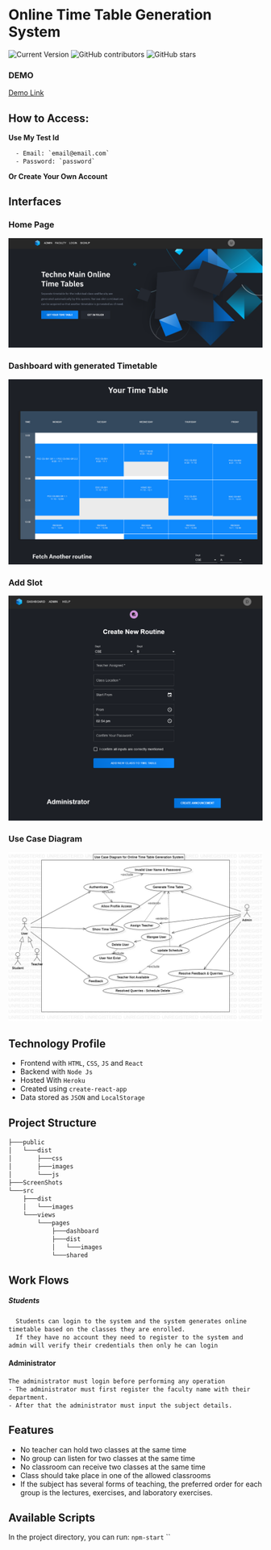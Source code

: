 # Online Time Table Generation System

![Current Version](https://img.shields.io/badge/version-v0.1-gree)
![GitHub contributors](https://img.shields.io/github/contributors/devraj4522/online-time-table-generation-system)
![GitHub stars](https://img.shields.io/github/stars/devraj4522/online-time-table-generation-system?style=social)

### DEMO

[Demo Link](https://online-time-table-generation-s.herokuapp.com/)

## How to Access:

**Use My Test Id**

```
  - Email: `email@email.com`
  - Password: `password`
```

**Or Create Your Own Account**

## Interfaces

### Home Page

![ScreenShot 1](/ScreenShots\1.png)

### Dashboard with generated Timetable

![ScreenShot 2](/ScreenShots\2.png)

### Add Slot

![ScreenShot 2](/ScreenShots\4.png)

### Use Case Diagram

![ScreenShot 3](/ScreenShots\3.jpg)

## Technology Profile

- Frontend with `HTML`, `CSS`, `JS` and `React`
- Backend with `Node Js`
- Hosted With `Heroku`
- Created using `create-react-app`
- Data stored as `JSON` and `LocalStorage`

## Project Structure

```
├───public
│   └───dist
│       ├───css
│       ├───images
│       └───js
├───ScreenShots
└───src
    ├───dist
    │   └───images
    └───views
        └───pages
            ├───dashboard
            ├───dist
            │   └───images
            └───shared
```

## Work Flows

##### Students

```
  Students can login to the system and the system generates online timetable based on the classes they are enrolled.
  If they have no account they need to register to the system and admin will verify their credentials then only he can login
```

#### Administrator

```
The administrator must login before performing any operation
- The administrator must first register the faculty name with their department.
- After that the administrator must input the subject details.
```

## Features

- No teacher can hold two classes at the same time
- No group can listen for two classes at the same time
- No classroom can receive two classes at the same time
- Class should take place in one of the allowed classrooms
- If the subject has several forms of teaching, the preferred order for each group is the lectures, exercises, and laboratory exercises.

## Available Scripts

In the project directory, you can run:
`npm-start` ``
